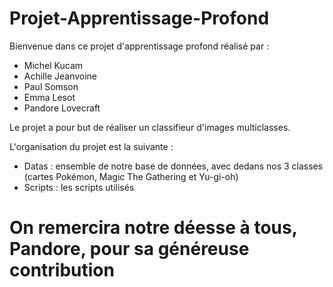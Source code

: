 # Projet-Apprentissage-Profond
Bienvenue dans ce projet d'apprentissage profond réalisé par :
- Michel Kucam
- Achille Jeanvoine
- Paul Somson
- Emma Lesot
- Pandore Lovecraft

Le projet a pour but de réaliser un classifieur d'images multiclasses.

L'organisation du projet est la suivante : 
- Datas : ensemble de notre base de données, avec dedans nos 3 classes (cartes Pokémon, Magic The Gathering et Yu-gi-oh)
- Scripts : les scripts utilisés

# On remercira notre déesse à tous, Pandore, pour sa généreuse contribution
